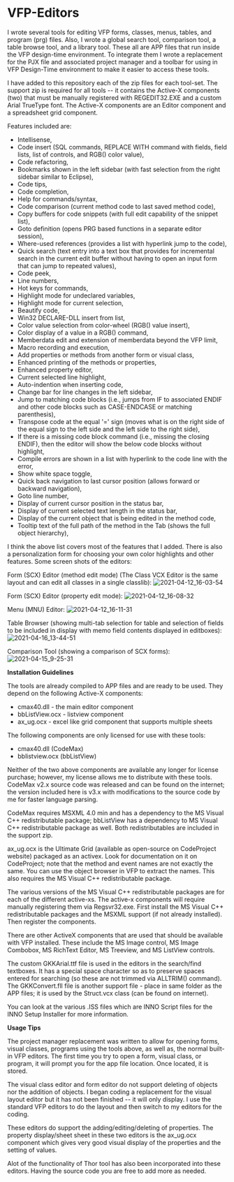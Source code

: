 # VFP-Editors

I wrote several tools for editing VFP forms, classes, menus, tables, and program (prg) files.  Also, I wrote a global search tool, comparison tool, a table browse tool, and a library tool. These all are APP files that run inside the VFP design-time environment. To integrate them I wrote a replacement for the PJX file and associated project manager and a toolbar for using in VFP Design-Time environment to make it easier to access these tools. 

I have added to this repository each of the zip files for each tool-set.  The support zip is required for all tools -- it contains the Active-X components (two) that must be manually registered with REGEDIT32.EXE and a custom Arial TrueType font.  The Active-X components are an Editor component and a spreadsheet grid component.

Features included are:
<ul>
<li>Intellisense,</li>
<li>Code insert (SQL commands, REPLACE WITH command with fields, field lists, list of controls, and RGB() color value),</li>
<li>Code refactoring,</li>
<li>Bookmarks shown in the left sidebar (with fast selection from the right sidebar similar to Eclipse),</li>
<li>Code tips,</li>
<li>Code completion,</li>
<li>Help for commands/syntax,</li>
<li>Code comparison (current method code to last saved method code),</li>
<li>Copy buffers for code snippets (with full edit capability of the snippet list),</li>
<li>Goto definition (opens PRG based functions in a separate editor session),</li>
<li>Where-used references (provides a list with hyperlink jump to the code),</li>
<li>Quick search (text entry into a text box that provides for incremental search in the current edit buffer without having to open an input form that can jump to repeated values),</li>
<li>Code peek,</li>
<li>Line numbers,</li>
<li>Hot keys for commands,</li>
<li>Highlight mode for undeclared variables,</li>
<li>Highlight mode for current selection,</li>
<li>Beautify code,</li>
<li>Win32 DECLARE-DLL insert from list,</li>
<li>Color value selection from color-wheel (RGB() value insert),</li>
<li>Color display of a value in a RGB() command,</li>
<li>Memberdata edit and extension of memberdata beyond the VFP limit,</li>
<li>Macro recording and execution,</li>
<li>Add properties or methods from another form or visual class,</li>
<li>Enhanced printing of the methods or properties,</li>
<li>Enhanced property editor,</li>
<li>Current selected line highlight,</li>
<li>Auto-indention when inserting code,</li>
<li>Change bar for line changes in the left sidebar,</li>
<li>Jump to matching code blocks (i.e., jumps from IF to associated ENDIF and other code blocks such as CASE-ENDCASE or matching parenthesis),</li>
<li>Transpose code at the equal '=' sign (moves what is on the right side of the equal sign to the left side and the left side to the right side),</li>
<li>If there is a missing code block command (i.e., missing the closing ENDIF), then the editor will show the below code blocks without highlight,</li>
<li>Compile errors are shown in a list with hyperlink to the code line with the error,</li>
<li>Show white space toggle,</li>
<li>Quick back navigation to last cursor position (allows forward or backward navigation),</li>
<li>Goto line number,</li>
<li>Display of current cursor position in the status bar,</li>
<li>Display of current selected text length in the status bar,</li>
<li>Display of the current object that is being edited in the method code,</li>
<li>Tooltip text of the full path of the method in the Tab (shows the full object hierarchy),</li>
</ul>

I think the above list covers most of the features that I added. There is also a personalization form for choosing your own color highlights and other features.  Some screen shots of the editors:

Form (SCX) Editor (method edit mode) (The Class VCX Editor is the same layout and can edit all classes in a single classlib):
![2021-04-12_16-03-54](https://user-images.githubusercontent.com/28057069/114871566-698f8c00-9dc7-11eb-8cf2-f3cf7ce9bb83.png)

Form (SCX) Editor (property edit mode):
![2021-04-12_16-08-32](https://user-images.githubusercontent.com/28057069/114871750-9d6ab180-9dc7-11eb-9b6f-f02477b078ae.png)

Menu (MNU) Editor:
![2021-04-12_16-11-31](https://user-images.githubusercontent.com/28057069/114871900-c723d880-9dc7-11eb-95b9-aef91733cfe0.png)

Table Browser (showing multi-tab selection for table and selection of fields to be included in display with memo field contents displayed in editboxes):
![2021-04-16_13-44-51](https://user-images.githubusercontent.com/28057069/115063874-29f59c80-9eba-11eb-9509-8d3b81e950b8.png)

Comparison Tool (showing a comparison of SCX forms):
![2021-04-15_9-25-31](https://user-images.githubusercontent.com/28057069/114876921-cb9ec000-9dcc-11eb-8a0f-d25aff375856.png)

<b>Installation Guidelines</b>

The tools are already compiled to APP files and are ready to be used.  They depend on the following Active-X components:

<ul>
<li>cmax40.dll - the main editor component</li>
<li>bbListView.ocx - listview component</li>
<li>ax_ug.ocx - excel like grid component that supports multiple sheets</li>
</ul>

The following components are only licensed for use with these tools:

<ul>
<li>cmax40.dll (CodeMax)</li>
<li>bblistview.ocx (bbListView)</li>
</ul>

Neither of the two above components are available any longer for license purchase; however, my license allows me to distribute with these tools.  CodeMax v2.x source code was released and can be found on the internet; the version included here is v3.x with modifications to the source code by me for faster language parsing.

CodeMax requires MSXML 4.0 min and has a dependency to the MS Visual C++ redistributable package; bbListView has a dependency to MS Visual C++ redistributable package as well.  Both redistributables are included in the support zip.

ax_ug.ocx is the Ultimate Grid (available as open-source on CodeProject website) packaged as an activex.  Look for documentation on it on CodeProject; note that the method and event names are not exactly the same.  You can use the object browser in VFP to extract the names.  This also requires the MS Visual C++ redistributable package.

The various versions of the MS Visual C++ redistributable packages are for each of the different active-xs.  The active-x components will require manually registering them via Regsvr32.exe.  First install the MS Visual C++ redistributable packages and the MSXML support (if not already installed).  Then register the components.

There are other ActiveX components that are used that should be available with VFP installed.  These include the MS Image control, MS Image Combobox, MS RichText Editor, MS Treeview, and MS ListView controls.

The custom GKKArial.ttf file is used in the editors in the search/find textboxes.  It has a special space character so as to preserve spaces entered for searching (so these are not trimmed via ALLTRIM() command).  The GKKConvert.fll file is another support file - place in same folder as the APP files; it is used by the Struct.vcx class (can be found on internet).

You can look at the various .ISS files which are INNO Script files for the INNO Setup Installer for more information.

<b>Usage Tips</b>

The project manager replacement was written to allow for opening forms, visual classes, programs using the tools above, as well as, the normal built-in VFP editors.  The first time you try to open a form, visual class, or program, it will prompt you for the app file location.  Once located, it is stored.

The visual class editor and form editor do not support deleting of objects nor the addition of objects.  I began coding a replacement for the visual layout editor but it has not been finished -- it will only display.  I use the standard VFP editors to do the layout and then switch to my editors for the coding.  

These editors do support the adding/editing/deleting of properties.  The property display/sheet sheet in these two editors is the ax_ug.ocx component which gives very good visual display of the properties and the setting of values.

Alot of the functionality of Thor tool has also been incorporated into these editors.  Having the source code you are free to add more as needed.
